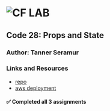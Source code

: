 ![CF](http://i.imgur.com/7v5ASc8.png) LAB
=================================================

##	Code 28: Props and State

### Author: Tanner Seramur

### Links and Resources
* [repo](https://github.com/TannerSeramur/code-28)
* [aws deployment](http://lab-27-seramur.s3-website-us-west-2.amazonaws.com/)

#### ✅ Completed all 3 assignments 